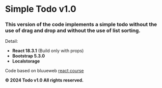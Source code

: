 # Simple Todo v1.0 


### This version of the code implements a simple todo without the use of drag and drop and without the use of list sorting.

Detail: 
- **React 18.3.1** (Build only with props)
- **Bootstrap 5.3.0**
- **Localstorage**

Code based on bluueweb [react course](https://www.udemy.com/course/curso-react-js/)

**© 2024 Todo v1.0 All rights reserved.**
